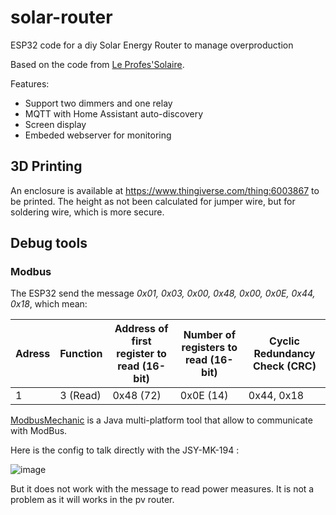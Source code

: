 # solar-router
ESP32 code for a diy Solar Energy Router to manage overproduction

Based on the code from [Le Profes'Solaire](https://sites.google.com/view/le-professolaire/routeur-professolaire).

Features:
- Support two dimmers and one relay
- MQTT with Home Assistant auto-discovery
- Screen display
- Embeded webserver for monitoring

## 3D Printing

An enclosure is available at https://www.thingiverse.com/thing:6003867 to be printed. The height as not been calculated for jumper wire, but for soldering wire, which is more secure.

## Debug tools
### Modbus

The ESP32 send the message _0x01, 0x03, 0x00, 0x48, 0x00, 0x0E, 0x44, 0x18_, which mean:

| Adress | Function | Address of first register to read (16-bit) | Number of registers to read (16-bit) | Cyclic Redundancy Check (CRC)  |
|---|---|---|---|---|
| 1 | 3 (Read) | 0x48 (72) | 0x0E (14) | 0x44, 0x18 |

[ModbusMechanic](https://github.com/SciFiDryer/ModbusMechanic) is a Java multi-platform tool that allow to communicate with ModBus.

Here is the config to talk directly with the JSY-MK-194 :

![image](https://user-images.githubusercontent.com/6603048/235350896-8841b012-caef-417c-914a-896d1a3f1642.png)

But it does not work with the message to read power measures. It is not a problem as it will works in the pv router.
